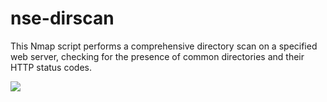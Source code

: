 # nse-dirscan
This Nmap script performs a comprehensive directory scan on a specified web server, checking for the presence of common directories and their HTTP status codes.


<img src="https://github.com/emrekybs/nse-dirscan/blob/main/dirscan.png">


